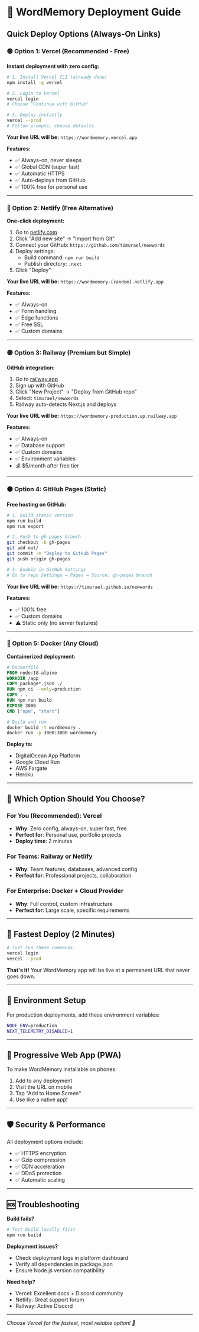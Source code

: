 # 🚀 WordMemory Deployment Guide

## Quick Deploy Options (Always-On Links)

### 🟢 Option 1: Vercel (Recommended - Free)

**Instant deployment with zero config:**

```bash
# 1. Install Vercel CLI (already done)
npm install -g vercel

# 2. Login to Vercel
vercel login
# Choose "Continue with GitHub"

# 3. Deploy instantly
vercel --prod
# Follow prompts, choose defaults
```

**Your live URL will be:** `https://wordmemory.vercel.app`

**Features:**
- ✅ Always-on, never sleeps
- ✅ Global CDN (super fast)
- ✅ Automatic HTTPS
- ✅ Auto-deploys from GitHub
- ✅ 100% free for personal use

---

### 🔵 Option 2: Netlify (Free Alternative)

**One-click deployment:**

1. Go to [netlify.com](https://netlify.com)
2. Click "Add new site" → "Import from Git"
3. Connect your GitHub: `https://github.com/timurael/newwords`
4. Deploy settings:
   - Build command: `npm run build`
   - Publish directory: `.next`
5. Click "Deploy"

**Your live URL will be:** `https://wordmemory-[random].netlify.app`

**Features:**
- ✅ Always-on
- ✅ Form handling
- ✅ Edge functions
- ✅ Free SSL
- ✅ Custom domains

---

### 🟣 Option 3: Railway (Premium but Simple)

**GitHub integration:**

1. Go to [railway.app](https://railway.app)
2. Sign up with GitHub
3. Click "New Project" → "Deploy from GitHub repo"
4. Select: `timurael/newwords`
5. Railway auto-detects Next.js and deploys

**Your live URL will be:** `https://wordmemory-production.up.railway.app`

**Features:**
- ✅ Always-on
- ✅ Database support
- ✅ Custom domains
- ✅ Environment variables
- 💰 $5/month after free tier

---

### 🟠 Option 4: GitHub Pages (Static)

**Free hosting on GitHub:**

```bash
# 1. Build static version
npm run build
npm run export

# 2. Push to gh-pages branch
git checkout -b gh-pages
git add out/
git commit -m "Deploy to GitHub Pages"
git push origin gh-pages

# 3. Enable in GitHub Settings
# Go to repo Settings → Pages → Source: gh-pages branch
```

**Your live URL will be:** `https://timurael.github.io/newwords`

**Features:**
- ✅ 100% free
- ✅ Custom domains
- ⚠️ Static only (no server features)

---

### 🐳 Option 5: Docker (Any Cloud)

**Containerized deployment:**

```dockerfile
# Dockerfile
FROM node:18-alpine
WORKDIR /app
COPY package*.json ./
RUN npm ci --only=production
COPY . .
RUN npm run build
EXPOSE 3000
CMD ["npm", "start"]
```

```bash
# Build and run
docker build -t wordmemory .
docker run -p 3000:3000 wordmemory
```

**Deploy to:**
- DigitalOcean App Platform
- Google Cloud Run
- AWS Fargate
- Heroku

---

## 🎯 Which Option Should You Choose?

### **For You (Recommended): Vercel**
- **Why**: Zero config, always-on, super fast, free
- **Perfect for**: Personal use, portfolio projects
- **Deploy time**: 2 minutes

### **For Teams**: Railway or Netlify
- **Why**: Team features, databases, advanced config
- **Perfect for**: Professional projects, collaboration

### **For Enterprise**: Docker + Cloud Provider
- **Why**: Full control, custom infrastructure
- **Perfect for**: Large scale, specific requirements

---

## 🚀 Fastest Deploy (2 Minutes)

```bash
# Just run these commands:
vercel login
vercel --prod
```

**That's it!** Your WordMemory app will be live at a permanent URL that never goes down.

---

## 🔧 Environment Setup

For production deployments, add these environment variables:

```bash
NODE_ENV=production
NEXT_TELEMETRY_DISABLED=1
```

---

## 📱 Progressive Web App (PWA)

To make WordMemory installable on phones:

1. Add to any deployment
2. Visit the URL on mobile
3. Tap "Add to Home Screen"
4. Use like a native app!

---

## 🛡️ Security & Performance

All deployment options include:
- ✅ HTTPS encryption
- ✅ Gzip compression
- ✅ CDN acceleration
- ✅ DDoS protection
- ✅ Automatic scaling

---

## 🆘 Troubleshooting

**Build fails?**
```bash
# Test build locally first
npm run build
```

**Deployment issues?**
- Check deployment logs in platform dashboard
- Verify all dependencies in package.json
- Ensure Node.js version compatibility

**Need help?**
- Vercel: Excellent docs + Discord community
- Netlify: Great support forum
- Railway: Active Discord

---

*Choose Vercel for the fastest, most reliable option! 🚀*